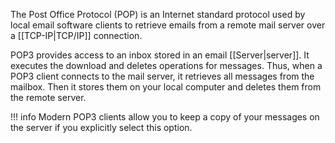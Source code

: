 The Post Office Protocol (POP) is an Internet standard protocol used by local email software clients to retrieve emails from a remote mail server over a [[TCP-IP|TCP/IP]] connection. 

POP3 provides access to an inbox stored in an email [[Server|server]]. It executes the download and deletes operations for messages. Thus, when a POP3 client connects to the mail server, it retrieves all messages from the mailbox. Then it stores them on your local computer and deletes them from the remote server.

!!! info
    Modern POP3 clients allow you to keep a copy of your messages on the server if you explicitly select this option.

